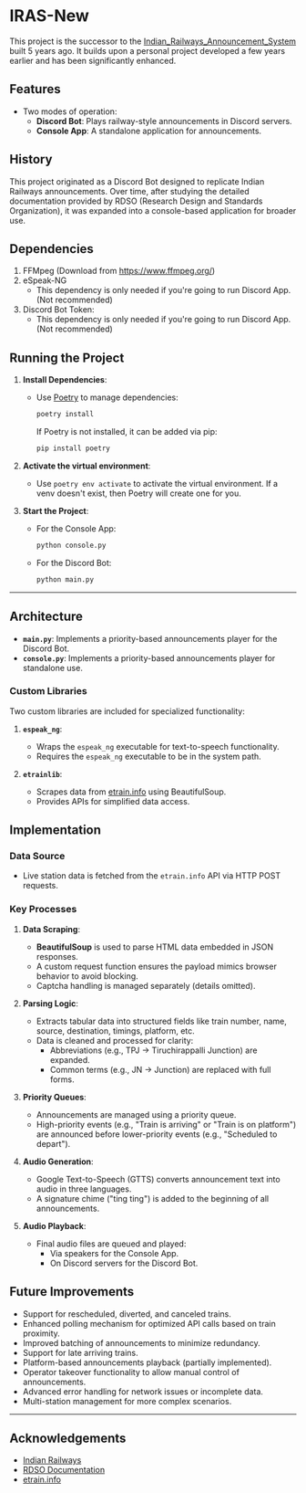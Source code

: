 # IRAS-New

This project is the successor to the [Indian\_Railways\_Announcement\_System](https://github.com/sairam4123/Indian_Railways_Announcement_System) built 5 years ago. It builds upon a personal project developed a few years earlier and has been significantly enhanced.

## Features

- Two modes of operation:
  - **Discord Bot**: Plays railway-style announcements in Discord servers.
  - **Console App**: A standalone application for announcements.


## History

This project originated as a Discord Bot designed to replicate Indian Railways announcements. Over time, after studying the detailed documentation provided by RDSO (Research Design and Standards Organization), it was expanded into a console-based application for broader use.

## Dependencies
1. FFMpeg (Download from https://www.ffmpeg.org/)
2. eSpeak-NG
   - This dependency is only needed if you're going to run Discord App. (Not recommended)
3. Discord Bot Token:
   - This dependency is only needed if you're going to run Discord App. (Not recommended)

## Running the Project

1. **Install Dependencies**:

   - Use [Poetry](https://python-poetry.org/) to manage dependencies:
     ```bash
     poetry install
     ```
     If Poetry is not installed, it can be added via pip:
     ```bash
     pip install poetry
     ```

2. **Activate the virtual environment**:
    - Use `poetry env activate` to activate the virtual environment. If a venv doesn't exist, then Poetry will create one for you.

3. **Start the Project**:

   - For the Console App:
     ```bash
     python console.py
     ```
   - For the Discord Bot:
     ```bash
     python main.py
     ```

---

## Architecture

- **`main.py`**: Implements a priority-based announcements player for the Discord Bot.
- **`console.py`**: Implements a priority-based announcements player for standalone use.

### Custom Libraries

Two custom libraries are included for specialized functionality:

1. **`espeak_ng`**:

   - Wraps the `espeak_ng` executable for text-to-speech functionality.
   - Requires the `espeak_ng` executable to be in the system path.

2. **`etrainlib`**:

   - Scrapes data from [etrain.info](https://etrain.info) using BeautifulSoup.
   - Provides APIs for simplified data access.


## Implementation

### Data Source

- Live station data is fetched from the `etrain.info` API via HTTP POST requests.

### Key Processes

1. **Data Scraping**:

   - **BeautifulSoup** is used to parse HTML data embedded in JSON responses.
   - A custom request function ensures the payload mimics browser behavior to avoid blocking.
   - Captcha handling is managed separately (details omitted).

2. **Parsing Logic**:

   - Extracts tabular data into structured fields like train number, name, source, destination, timings, platform, etc.
   - Data is cleaned and processed for clarity:
     - Abbreviations (e.g., TPJ -> Tiruchirappalli Junction) are expanded.
     - Common terms (e.g., JN -> Junction) are replaced with full forms.

3. **Priority Queues**:

   - Announcements are managed using a priority queue.
   - High-priority events (e.g., "Train is arriving" or "Train is on platform") are announced before lower-priority events (e.g., "Scheduled to depart").

4. **Audio Generation**:

   - Google Text-to-Speech (GTTS) converts announcement text into audio in three languages.
   - A signature chime ("ting ting") is added to the beginning of all announcements.

5. **Audio Playback**:

   - Final audio files are queued and played:
     - Via speakers for the Console App.
     - On Discord servers for the Discord Bot.


## Future Improvements

- Support for rescheduled, diverted, and canceled trains.
- Enhanced polling mechanism for optimized API calls based on train proximity.
- Improved batching of announcements to minimize redundancy.
- Support for late arriving trains.
- Platform-based announcements playback (partially implemented).
- Operator takeover functionality to allow manual control of announcements.
- Advanced error handling for network issues or incomplete data.
- Multi-station management for more complex scenarios.

---

## Acknowledgements

- [Indian Railways](https://indianrailways.gov.in/)
- [RDSO Documentation](https://rdso.indianrailways.gov.in/)
- [etrain.info](https://etrain.info/)


